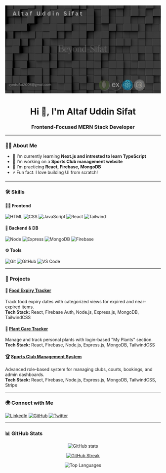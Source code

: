 <!-- Banner -->
<p align="center">
  <img src="Banner.png" alt="Banner" />
</p>

<h1 align="center">Hi 👋, I'm Altaf Uddin Sifat</h1>
<h3 align="center">Frontend-Focused MERN Stack Developer</h3>

---

### 🧑‍💻 About Me

- 🌱 I’m currently learning **Next.js and intrested to learn TypeScript**
- 🔭 I’m working on a **Sports Club management website**
- 🧠 I’m practicing **React, Firebase, MongoDB**
- ⚡ Fun fact: I love building UI from scratch!

---

### 🛠️ Skills

#### 👨‍💻 Frontend
![HTML](https://img.shields.io/badge/HTML-orange?logo=html5&logoColor=white)
![CSS](https://img.shields.io/badge/CSS-blue?logo=css3&logoColor=white)
![JavaScript](https://img.shields.io/badge/JavaScript-yellow?logo=javascript&logoColor=black)
![React](https://img.shields.io/badge/React-61DAFB?logo=react&logoColor=black)
![Tailwind](https://img.shields.io/badge/Tailwind-38B2AC?logo=tailwindcss&logoColor=white)


#### 🧪 Backend & DB
![Node](https://img.shields.io/badge/Node.js-339933?logo=node.js&logoColor=white)
![Express](https://img.shields.io/badge/Express-000000?logo=express&logoColor=white)
![MongoDB](https://img.shields.io/badge/MongoDB-47A248?logo=mongodb&logoColor=white)
![Firebase](https://img.shields.io/badge/Firebase-FFCA28?logo=firebase&logoColor=black)

#### ⚙️ Tools
![Git](https://img.shields.io/badge/Git-F05032?logo=git&logoColor=white)
![GitHub](https://img.shields.io/badge/GitHub-181717?logo=github&logoColor=white)
![VS Code](https://img.shields.io/badge/VSCode-007ACC?logo=visualstudiocode&logoColor=white)

---

### 🚀 Projects

#### 🍔 [Food Expiry Tracker](https://github.com/Beyond-Sifat/Assignment-11-client)
Track food expiry dates with categorized views for expired and near-expired items.  
**Tech Stack:** React, Firebase Auth, Node.js, Express.js, MongoDB, TailwindCSS  

#### 🌱 [Plant Care Tracker](https://github.com/Beyond-Sifat/Assignment-10-client)
Manage and track personal plants with login-based "My Plants" section.  
**Tech Stack:** React, Firebase, Node.js, Express.js, MongoDB, TailwindCSS  

#### 🏆 [Sports Club Management System](https://github.com/Beyond-Sifat/Assignment-12-client)
Advanced role-based system for managing clubs, courts, bookings, and admin dashboards.  
**Tech Stack:** React, Firebase, Node.js, Express.js, MongoDB, TailwindCSS, Stripe  

---

### 🌍 Connect with Me

[![LinkedIn](https://img.shields.io/badge/-LinkedIn-blue?style=flat&logo=linkedin)](https://www.linkedin.com/in/beyond-sifat)
[![GitHub](https://img.shields.io/badge/-GitHub-181717?style=flat&logo=github)](https://github.com/Beyond-Sifat)
[![Twitter](https://img.shields.io/badge/-Twitter-1DA1F2?style=flat&logo=twitter)](https://x.com/Sifat2004?t=CyeTqrd2Wo87nxWZvUaBpw&s=09)

---

### 📊 GitHub Stats

<p align="center">
  <img src="https://github-readme-stats.vercel.app/api?username=Beyond-Sifat&show_icons=true&theme=radical" alt="GitHub stats"/>
</p>

<p align="center">
  <a href="https://git.io/streak-stats"><img src="https://github-readme-streak-stats.herokuapp.com?user=Beyond-Sifat&theme=tokyonight-duo" alt="GitHub Streak" /></a>
</p>

<p align="center">
  <img src="https://github-readme-stats.vercel.app/api/top-langs/?username=Beyond-Sifat&layout=compact&theme=radical" alt="Top Languages"/>
</p>

